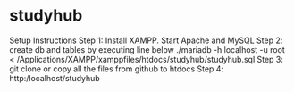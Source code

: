 # studyhub

Setup Instructions 
Step 1: Install XAMPP. Start Apache and MySQL
Step 2: create db and tables by executing line below 
./mariadb -h localhost -u root  < /Applications/XAMPP/xamppfiles/htdocs/studyhub/studyhub.sql 
Step 3: git clone or copy all the files from github to htdocs
Step 4: http:/localhost/studyhub


 
